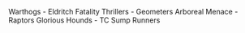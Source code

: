 Warthogs - Eldritch Fatality
Thrillers -	Geometers
Arboreal Menace	- Raptors
Glorious Hounds	- TC Sump Runners

